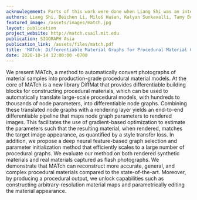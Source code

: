 ```yaml
---
acknowlegement: Parts of this work were done when Liang Shi was an intern at Adobe Research. This work is partially supported by the U.S. National Science Foundation (NSF) grant IIS-1815585. We thank Guo et al.[2019] for several PyTorch routines and discussions. We also thank Holly Rushmeier, Julie Dorsey and Yiwei Hu for sharing their SIGGRAPHAsia 2019 implementation.
authors: Liang Shi, Beichen Li, Miloš Hašan, Kalyan Sunkavalli, Tamy Boubekeur, Radomír Měch, Wojciech Matusik
featured_image: /assets/images/match.jpg
layout: publication
project_website: http://match.csail.mit.edu
publication: SIGGRAPH Asia
publication_link: /assets/files/match.pdf
title: 'MATch: Differentiable Material Graphs for Procedural Material Capture'
date: 2020-10-14 12:00:00 -0700
---
```


We present MATch, a method to automatically convert photographs of material samples into production-grade procedural material models. At the core of MATch is a new library DiffMat that provides differentiable building blocks for constructing procedural materials, which can be used to automatically translate large-scale procedural models, with hundreds to thousands of node parameters, into differentiable node graphs. Combining these translated node graphs with a rendering layer yields an end-to-end differentiable pipeline that maps node graph parameters to rendered images. This facilitates the use of gradient-based optimization to estimate the parameters such that the resulting material, when rendered, matches the target image appearance, as quantified by a style transfer loss. In addition, we propose a deep neural feature-based graph selection and parameter initialization method that efficiently scales to a large number of procedural graphs. We evaluate our method on both rendered synthetic materials and real materials captured as flash photographs. We demonstrate that MATch can reconstruct more accurate, general, and complex procedural materials compared to the state-of-the-art. Moreover, by producing a procedural output, we unlock capabilities such as constructing arbitrary-resolution material maps and parametrically editing the material appearance.